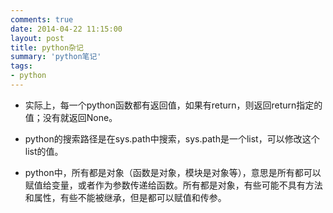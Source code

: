```yaml
---
comments: true
date: 2014-04-22 11:15:00
layout: post
title: python杂记
summary: 'python笔记'
tags:
- python
---
```


* 实际上，每一个python函数都有返回值，如果有return，则返回return指定的值；没有就返回None。

* python的搜索路径是在sys.path中搜索，sys.path是一个list，可以修改这个list的值。

* python中，所有都是对象（函数是对象，模块是对象等），意思是所有都可以赋值给变量，或者作为参数传递给函数。所有都是对象，有些可能不具有方法和属性，有些不能被继承，但是都可以赋值和传参。













